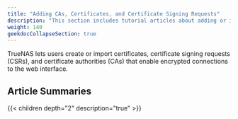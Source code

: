 ```yaml
---
title: "Adding CAs, Certificates, and Certificate Signing Requests"
description: "This section includes tutorial articles about adding or importing certificates, certificate signing requests (CSRs), and certificate authorities (CAs) in TrueNAS."
weight: 140
geekdocCollapseSection: true
---
```


TrueNAS lets users create or import certificates, certificate signing requests (CSRs), and certificate authorities (CAs) that enable encrypted connections to the web interface.

## Article Summaries

{{< children depth="2" description="true" >}}
